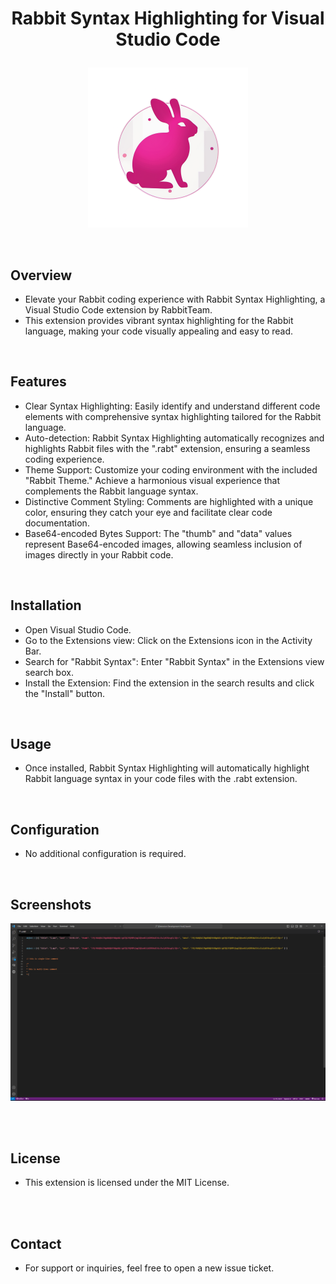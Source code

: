 # <P Align="center">Rabbit Syntax Highlighting for Visual Studio Code</P>


<P Align="center">
  <img src="images/icon@2x.png" />
</P>


<br>

## Overview
- Elevate your Rabbit coding experience with Rabbit Syntax Highlighting, a Visual Studio Code extension by RabbitTeam. 
- This extension provides vibrant syntax highlighting for the Rabbit language, making your code visually appealing and easy to read.

<br>

## Features
- Clear Syntax Highlighting: Easily identify and understand different code elements with comprehensive syntax highlighting tailored for the Rabbit language.
- Auto-detection: Rabbit Syntax Highlighting automatically recognizes and highlights Rabbit files with the ".rabt" extension, ensuring a seamless coding experience.
- Theme Support: Customize your coding environment with the included "Rabbit Theme." Achieve a harmonious visual experience that complements the Rabbit language syntax.
- Distinctive Comment Styling: Comments are highlighted with a unique color, ensuring they catch your eye and facilitate clear code documentation.
- Base64-encoded Bytes Support: The "thumb" and "data" values represent Base64-encoded images, allowing seamless inclusion of images directly in your Rabbit code.

<br>

## Installation
- Open Visual Studio Code.
- Go to the Extensions view: Click on the Extensions icon in the Activity Bar.
- Search for "Rabbit Syntax": Enter "Rabbit Syntax" in the Extensions view search box.
- Install the Extension: Find the extension in the search results and click the "Install" button.

<br>

## Usage
- Once installed, Rabbit Syntax Highlighting will automatically highlight Rabbit language syntax in your code files with the .rabt extension.

<br>

## Configuration
- No additional configuration is required.

<br>

## Screenshots
<P Align="center">
  <img src="images/1.png" />
</P>

<br> 
<br>

## License
- This extension is licensed under the MIT License.

<br> 
<br>

## Contact
- For support or inquiries, feel free to open a new issue ticket.

<br> 
<br>
